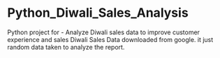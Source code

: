# Python_Diwali_Sales_Analysis
Python project for - Analyze Diwali sales data to improve customer experience and sales
Diwali Sales Data downloaded from google. it just random data taken to analyze the report.